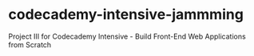 # codecademy-intensive-jammming
Project III for Codecademy Intensive - Build Front-End Web Applications from Scratch
